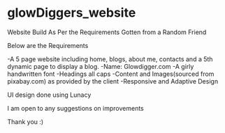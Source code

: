 # glowDiggers_website

Website Build As Per the Requirements Gotten from a Random Friend

Below are the Requirements

  -A 5 page website including home, blogs, about me, contacts and a 5th dynamic page to display a blog.
  -Name: Glowdigger.com
  -A girly handwritten font
  -Headings all caps
  -Content and Images(sourced from pixabay.com) as provided by the client
  -Responsive and Adaptive Design
 
UI design done using Lunacy

I am open to any suggestions on improvements

Thank you :)
  

  

